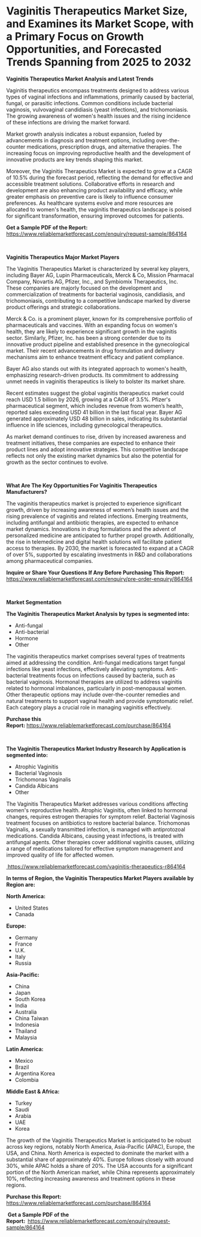 <p><h1>Vaginitis Therapeutics Market Size, and Examines its Market Scope, with a Primary Focus on Growth Opportunities, and Forecasted Trends Spanning from 2025 to 2032</h1></p><p><strong>Vaginitis Therapeutics Market Analysis and Latest Trends</strong></p>
<p><p>Vaginitis therapeutics encompass treatments designed to address various types of vaginal infections and inflammations, primarily caused by bacterial, fungal, or parasitic infections. Common conditions include bacterial vaginosis, vulvovaginal candidiasis (yeast infections), and trichomoniasis. The growing awareness of women's health issues and the rising incidence of these infections are driving the market forward. </p><p>Market growth analysis indicates a robust expansion, fueled by advancements in diagnosis and treatment options, including over-the-counter medications, prescription drugs, and alternative therapies. The increasing focus on improving reproductive health and the development of innovative products are key trends shaping this market. </p><p>Moreover, the Vaginitis Therapeutics Market is expected to grow at a CAGR of 10.5% during the forecast period, reflecting the demand for effective and accessible treatment solutions. Collaborative efforts in research and development are also enhancing product availability and efficacy, while greater emphasis on preventive care is likely to influence consumer preferences. As healthcare systems evolve and more resources are allocated to women's health, the vaginitis therapeutics landscape is poised for significant transformation, ensuring improved outcomes for patients.</p></p>
<p><strong>Get a Sample PDF of the Report:&nbsp;</strong> <a href="https://www.reliablemarketforecast.com/enquiry/request-sample/864164?utm_campaign=1897&utm_medium=2&utm_source=Github&utm_content=ia&utm_term=19042025&utm_id=vaginitis-therapeutics">https://www.reliablemarketforecast.com/enquiry/request-sample/864164</a></p>
<p>&nbsp;</p>
<p><strong>Vaginitis Therapeutics Major Market Players</strong></p>
<p><p>The Vaginitis Therapeutics Market is characterized by several key players, including Bayer AG, Lupin Pharmaceuticals, Merck & Co, Mission Pharmacal Company, Novartis AG, Pfizer, Inc., and Symbiomix Therapeutics, Inc. These companies are majorly focused on the development and commercialization of treatments for bacterial vaginosis, candidiasis, and trichomoniasis, contributing to a competitive landscape marked by diverse product offerings and strategic collaborations.</p><p>Merck & Co. is a prominent player, known for its comprehensive portfolio of pharmaceuticals and vaccines. With an expanding focus on women's health, they are likely to experience significant growth in the vaginitis sector. Similarly, Pfizer, Inc. has been a strong contender due to its innovative product pipeline and established presence in the gynecological market. Their recent advancements in drug formulation and delivery mechanisms aim to enhance treatment efficacy and patient compliance.</p><p>Bayer AG also stands out with its integrated approach to women's health, emphasizing research-driven products. Its commitment to addressing unmet needs in vaginitis therapeutics is likely to bolster its market share.</p><p>Recent estimates suggest the global vaginitis therapeutics market could reach USD 1.5 billion by 2026, growing at a CAGR of 3.5%. Pfizer's pharmaceutical segment, which includes revenue from women’s health, reported sales exceeding USD 41 billion in the last fiscal year. Bayer AG generated approximately USD 48 billion in sales, indicating its substantial influence in life sciences, including gynecological therapeutics.</p><p>As market demand continues to rise, driven by increased awareness and treatment initiatives, these companies are expected to enhance their product lines and adopt innovative strategies. This competitive landscape reflects not only the existing market dynamics but also the potential for growth as the sector continues to evolve.</p></p>
<p>&nbsp;</p>
<p><strong>What Are The Key Opportunities For Vaginitis Therapeutics Manufacturers?</strong></p>
<p><p>The vaginitis therapeutics market is projected to experience significant growth, driven by increasing awareness of women’s health issues and the rising prevalence of vaginitis and related infections. Emerging treatments, including antifungal and antibiotic therapies, are expected to enhance market dynamics. Innovations in drug formulations and the advent of personalized medicine are anticipated to further propel growth. Additionally, the rise in telemedicine and digital health solutions will facilitate patient access to therapies. By 2030, the market is forecasted to expand at a CAGR of over 5%, supported by escalating investments in R&D and collaborations among pharmaceutical companies.</p></p>
<p><strong>Inquire or Share Your Questions If Any Before Purchasing This Report:</strong> <a href="https://www.reliablemarketforecast.com/enquiry/pre-order-enquiry/864164?utm_campaign=1897&utm_medium=2&utm_source=Github&utm_content=ia&utm_term=19042025&utm_id=vaginitis-therapeutics">https://www.reliablemarketforecast.com/enquiry/pre-order-enquiry/864164</a></p>
<p>&nbsp;</p>
<p><strong>Market Segmentation</strong></p>
<p><strong>The Vaginitis Therapeutics Market Analysis by types is segmented into:</strong></p>
<p><ul><li>Anti-fungal</li><li>Anti-bacterial</li><li>Hormone</li><li>Other</li></ul></p>
<p><p>The vaginitis therapeutics market comprises several types of treatments aimed at addressing the condition. Anti-fungal medications target fungal infections like yeast infections, effectively alleviating symptoms. Anti-bacterial treatments focus on infections caused by bacteria, such as bacterial vaginosis. Hormonal therapies are utilized to address vaginitis related to hormonal imbalances, particularly in post-menopausal women. Other therapeutic options may include over-the-counter remedies and natural treatments to support vaginal health and provide symptomatic relief. Each category plays a crucial role in managing vaginitis effectively.</p></p>
<p><strong>Purchase this Report:&nbsp;</strong><a href="https://www.reliablemarketforecast.com/purchase/864164?utm_campaign=1897&utm_medium=2&utm_source=Github&utm_content=ia&utm_term=19042025&utm_id=vaginitis-therapeutics">https://www.reliablemarketforecast.com/purchase/864164</a></p>
<p>&nbsp;</p>
<p><strong>The Vaginitis Therapeutics Market Industry Research by Application is segmented into:</strong></p>
<p><ul><li>Atrophic Vaginitis</li><li>Bacterial Vaginosis</li><li>Trichomonas Vaginalis</li><li>Candida Albicans</li><li>Other</li></ul></p>
<p><p>The Vaginitis Therapeutics Market addresses various conditions affecting women's reproductive health. Atrophic Vaginitis, often linked to hormonal changes, requires estrogen therapies for symptom relief. Bacterial Vaginosis treatment focuses on antibiotics to restore bacterial balance. Trichomonas Vaginalis, a sexually transmitted infection, is managed with antiprotozoal medications. Candida Albicans, causing yeast infections, is treated with antifungal agents. Other therapies cover additional vaginitis causes, utilizing a range of medications tailored for effective symptom management and improved quality of life for affected women.</p></p>
<p><a href="https://www.reliablemarketforecast.com/vaginitis-therapeutics-r864164?utm_campaign=1897&utm_medium=2&utm_source=Github&utm_content=ia&utm_term=19042025&utm_id=vaginitis-therapeutics">&nbsp;https://www.reliablemarketforecast.com/vaginitis-therapeutics-r864164</a></p>
<p><strong>In terms of Region, the Vaginitis Therapeutics Market Players available by Region are:</strong></p>
<p>
    <p> <strong> North America: </strong>
        <ul>
            <li>United States</li>
            <li>Canada</li>
        </ul>
        </p> 
    <p> <strong> Europe: </strong>
        <ul>
            <li>Germany</li>
            <li>France</li>
            <li>U.K.</li>
            <li>Italy</li>
            <li>Russia</li>
        </ul>
        </p> 
    <p> <strong> Asia-Pacific: </strong>
        <ul>
            <li>China</li>
            <li>Japan</li>
            <li>South Korea</li>
            <li>India</li>
            <li>Australia</li>
            <li>China Taiwan</li>
            <li>Indonesia</li>
            <li>Thailand</li>
            <li>Malaysia</li>
        </ul>
        </p> 
    <p> <strong> Latin America: </strong>
        <ul>
            <li>Mexico</li>
            <li>Brazil</li>
            <li>Argentina Korea</li>
            <li>Colombia</li>
        </ul>
        </p> 
    <p> <strong> Middle East & Africa: </strong>
        <ul>
            <li>Turkey</li>
            <li>Saudi</li>
            <li>Arabia</li>
            <li>UAE</li>
            <li>Korea</li>
        </ul>
    </p>
    </p>
<p><p>The growth of the Vaginitis Therapeutics Market is anticipated to be robust across key regions, notably North America, Asia-Pacific (APAC), Europe, the USA, and China. North America is expected to dominate the market with a substantial share of approximately 40%. Europe follows closely with around 30%, while APAC holds a share of 20%. The USA accounts for a significant portion of the North American market, while China represents approximately 10%, reflecting increasing awareness and treatment options in these regions.</p></p>
<p><strong>Purchase this Report: </strong><a href="https://www.reliablemarketforecast.com/purchase/864164?utm_campaign=1897&utm_medium=2&utm_source=Github&utm_content=ia&utm_term=19042025&utm_id=vaginitis-therapeutics">https://www.reliablemarketforecast.com/purchase/864164</a></p>
<p>&nbsp;<strong>Get a Sample PDF of the Report:&nbsp;&nbsp;</strong><a href="https://www.reliablemarketforecast.com/enquiry/request-sample/864164?utm_campaign=1897&utm_medium=2&utm_source=Github&utm_content=ia&utm_term=19042025&utm_id=vaginitis-therapeutics">https://www.reliablemarketforecast.com/enquiry/request-sample/864164</a></p>
<p><strong></strong></p>
<p><p></p><p></p><p></p></p>